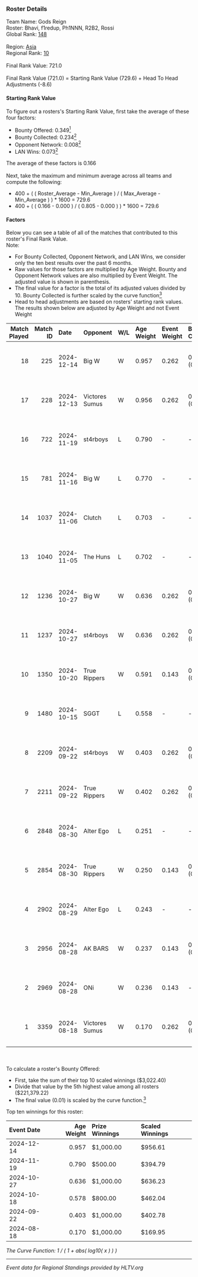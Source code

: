 ### Roster Details<br />
Team Name: Gods Reign<br />
Roster: Bhavi, f1redup, Ph1NNN, R2B2, Rossi<br />
Global Rank: [148](../../standings_global_2025_01_20.md)<br />
<br />
Region: [Asia]( ../../standings_asia_2025_01_20.md)<br />
Regional Rank: [10]( ../../standings_asia_2025_01_20.md)<br />
<br />
Final Rank Value:  721.0<br />
<br />
Final Rank Value (721.0) = Starting Rank Value (729.6) + Head To Head Adjustments (-8.6)<br />

#### Starting Rank Value<br />
To figure out a rosters's Starting Rank Value, first take the average of these four factors:<br />
- Bounty Offered: 0.349[<sup>1</sup>](#table2)
- Bounty Collected: 0.234[<sup>2</sup>](#table1)
- Opponent Network: 0.008[<sup>2</sup>](#table1)
- LAN Wins: 0.073[<sup>2</sup>](#table1)

The average of these factors is 0.166<br />
<br />
Next, take the maximum and minimum average across all teams and compute the following:<br />
- 400 + ( ( Roster_Average - Min_Average ) / ( Max_Average - Min_Average ) ) * 1600 = 729.6
- 400 + ( ( 0.166 - 0.000 ) / ( 0.805 - 0.000 ) ) * 1600 = 729.6


#### Factors<br />
Below you can see a table of all of the matches that contributed to this roster's Final Rank Value.<br />
Note:<br />

- For Bounty Collected, Opponent Network, and LAN Wins, we consider only the ten best results over the past 6 months.
- Raw values for those factors are multiplied by Age Weight. Bounty and Opponent Network values are also multiplied by Event Weight. The adjusted value is shown in parenthesis.
- The final value for a factor is the total of its adjusted values divided by 10. Bounty Collected is further scaled by the curve function[<sup>3</sup>](#curveFunction)
- Head to head adjustments are based on rosters' starting rank values. The results shown below are adjusted by Age Weight and not Event Weight
<span id="table1"></span><br />


| Match Played | Match ID | Date       | Opponent       | W/L | Age Weight | Event Weight | Bounty Collected | Opponent Network | LAN Wins  | H2H Adj. | Roster                                      |
| -: | -: | :- | :- | :- | :- | :- | :- | :- | :- | -: | :- |
|           18 |      225 | 2024-12-14 | Big W          | W   | 0.957      | 0.262        | 0.008 (0.002)    | 0.120 (0.030)    | 0 (0.000) |    15.49 | Bhavi, f1redup, Ph1NNN, R2B2, Rossi         |
|           17 |      228 | 2024-12-13 | Victores Sumus | W   | 0.956      | 0.262        | 0.000 (0.000)    | 0.000 (0.000)    | 0 (0.000) |     7.10 | Bhavi, f1redup, Ph1NNN, R2B2, Rossi         |
|           16 |      722 | 2024-11-19 | st4rboys       | L   | 0.790      | -            | -                | -                | -         |   -14.21 | Bhavi, f1redup, Ph1NNN, R2B2, Rossi         |
|           15 |      781 | 2024-11-16 | Big W          | L   | 0.770      | -            | -                | -                | -         |   -12.09 | Bhavi, f1redup, Ph1NNN, R2B2, Rossi         |
|           14 |     1037 | 2024-11-06 | Clutch         | L   | 0.703      | -            | -                | -                | -         |   -15.90 | Bhavi, f1redup, Ph1NNN, R2B2, Rossi         |
|           13 |     1040 | 2024-11-05 | The Huns       | L   | 0.702      | -            | -                | -                | -         |    -3.85 | Bhavi, f1redup, Ph1NNN, R2B2, Rossi         |
|           12 |     1236 | 2024-10-27 | Big W          | W   | 0.636      | 0.262        | 0.008 (0.001)    | 0.120 (0.020)    | 0 (0.000) |     9.61 | Bhavi, f1redup, Ph1NNN, R2B2, reV3nnnn      |
|           11 |     1237 | 2024-10-27 | st4rboys       | W   | 0.636      | 0.262        | 0.004 (0.001)    | 0.061 (0.010)    | 0 (0.000) |     7.97 | Bhavi, f1redup, Ph1NNN, R2B2, reV3nnnn      |
|           10 |     1350 | 2024-10-20 | True Rippers   | W   | 0.591      | 0.143        | 0.000 (0.000)    | 0.037 (0.003)    | 1 (0.591) |     4.07 | Bhavi, f1redup, Ph1NNN, R2B2, reV3nnnn      |
|            9 |     1480 | 2024-10-15 | SGGT           | L   | 0.558      | -            | -                | -                | -         |    -9.52 | Bhavi, f1redup, Ph1NNN, R2B2, reV3nnnn      |
|            8 |     2209 | 2024-09-22 | st4rboys       | W   | 0.403      | 0.262        | 0.004 (0.000)    | 0.061 (0.006)    | 0 (0.000) |     5.18 | 1nhuman, Bhavi, Ph1NNN, R2B2, reV3nnnn      |
|            7 |     2211 | 2024-09-22 | True Rippers   | W   | 0.402      | 0.262        | 0.000 (0.000)    | 0.037 (0.004)    | 0 (0.000) |     2.81 | 1nhuman, Bhavi, Ph1NNN, R2B2, reV3nnnn      |
|            6 |     2848 | 2024-08-30 | Alter Ego      | L   | 0.251      | -            | -                | -                | -         |    -5.98 | Bhavi, f1redup, Mcg!LLzZz, Ph1NNN, reV3nnnn |
|            5 |     2854 | 2024-08-30 | True Rippers   | W   | 0.250      | 0.143        | 0.000 (0.000)    | 0.037 (0.001)    | 0 (0.000) |     1.73 | Bhavi, f1redup, Mcg!LLzZz, Ph1NNN, reV3nnnn |
|            4 |     2902 | 2024-08-29 | Alter Ego      | L   | 0.243      | -            | -                | -                | -         |    -5.88 | Bhavi, f1redup, Ph1NNN, R2B2, reV3nnnn      |
|            3 |     2956 | 2024-08-28 | AK BARS        | W   | 0.237      | 0.143        | 0.020 (0.001)    | 0.011 (0.000)    | 0 (0.000) |     2.24 | Bhavi, f1redup, Ph1NNN, R2B2, reV3nnnn      |
|            2 |     2969 | 2024-08-28 | ONi            | W   | 0.236      | 0.143        | -                | 0.036 (0.001)    | 0 (0.000) |     1.39 | Bhavi, f1redup, Ph1NNN, R2B2, reV3nnnn      |
|            1 |     3359 | 2024-08-18 | Victores Sumus | W   | 0.170      | 0.262        | 0.000 (0.000)    | -                | -         |     1.22 | Bhavi, f1redup, Ph1NNN, R2B2, reV3nnnn      |

<br />
<span id="table2"></span><br />
To calculate a roster's Bounty Offered:<br />

- First, take the sum of their top 10 scaled winnings ($3,022.40)
- Divide that value by the 5th highest value among all rosters ($221,379.22)
- The final value (0.01) is scaled by the curve function.[<sup>3</sup>](#curveFunction)

Top ten winnings for this roster:<br />

| Event Date | Age Weight | Prize Winnings | Scaled Winnings |
| :- | -: | :- | :- |
| 2024-12-14 |      0.957 | $1,000.00      | $956.61         |
| 2024-11-19 |      0.790 | $500.00        | $394.79         |
| 2024-10-27 |      0.636 | $1,000.00      | $636.23         |
| 2024-10-18 |      0.578 | $800.00        | $462.04         |
| 2024-09-22 |      0.403 | $1,000.00      | $402.78         |
| 2024-08-18 |      0.170 | $1,000.00      | $169.95         |


<span id="curveFunction"></span>_The Curve Function: 1 / ( 1 + abs( log10( x ) ) )_<br />

---
_Event data for Regional Standings provided by HLTV.org_<br />
